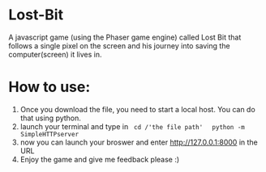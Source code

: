 # Lost-Bit
A javascript game (using the Phaser game engine) called Lost Bit that follows a single pixel on the screen and his journey into saving the computer(screen) it lives in.

# How to use:
1. Once you download the file, you need to start a local host. You can do that using python. 
2. launch your terminal and type in 
  <code> cd /'the file path' </code>
  <code> python -m SimpleHTTPserver </code>
3. now you can launch your broswer and enter http://127.0.0.1:8000 in the URL
4. Enjoy the game and give me feedback please :)
